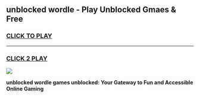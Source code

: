 
## unblocked wordle - Play Unblocked Gmaes & Free
<h3>
<a href="https://news.freeplayer.one?title=unblocked_wordle&ref=23F">CLICK TO PLAY</a></h3>
<hr>

<h3>
<a href="https://news.freeplayer.one?title=unblocked_wordle&ref=23F">CLICK 2 PLAY</a>
  
</h3>

<a href="https://news.freeplayer.one?title=unblocked_wordle&ref=23F/"><img src="https://clearcache.store/games.png"></a>


**unblocked wordle games unblocked: Your Gateway to Fun and Accessible Online Gaming**

